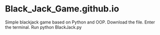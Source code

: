 # Black_Jack_Game.github.io
Simple blackjack game based on Python and OOP.
Download the file.
Enter the terminal.
Run python BlackJack.py
